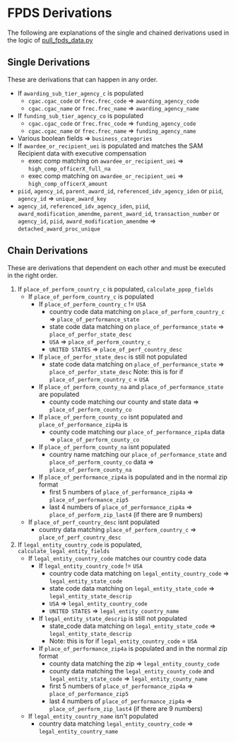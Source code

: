 # FPDS Derivations

The following are explanations of the single and chained derivations used in the logic of [pull\_fpds\_data.py](../dataactcore/scripts/pipeline/pull_fpds_data.py) 

## Single Derivations

These are derivations that can happen in any order.
- If `awarding_sub_tier_agency_c` is populated
	- `cgac.cgac_code` or `frec.frec_code` => `awarding_agency_code`
	- `cgac.cgac_name` or `frec.frec_name` => `awarding_agency_name`
- If `funding_sub_tier_agency_co` is populated
	- `cgac.cgac_code` or `frec.frec_code` => `funding_agency_code`
	- `cgac.cgac_name` or `frec.frec_name` => `funding_agency_name`
- Various boolean fields => `business_categories`
- If `awardee_or_recipient_uei` is populated and matches the SAM Recipient data with executive compensation 
    - exec comp matching on `awardee_or_recipient_uei` => `high_comp_officerX_full_na`
	- exec comp matching on `awardee_or_recipient_uei` => `high_comp_officerX_amount`
- `piid`, `agency_id`, `parent_award_id`, `referenced_idv_agency_iden` or `piid`, `agency_id` => `unique_award_key`
- `agency_id`, `referenced_idv_agency_iden`, `piid`, `award_modification_amendme`, `parent_award_id`, `transaction_number` or `agency_id`, `piid`, `award_modification_amendme` => `detached_award_proc_unique`

## Chain Derivations

These are derivations that dependent on each other and must be executed in the right order.
1. If `place_of_perform_country_c` is populated, `calculate_ppop_fields`
	- If `place_of_perform_country_c` is populated
		- If `place_of_perform_country_c` != `USA`
			- country code data matching on `place_of_perform_country_c` => `place_of_performance_state`
			- state code data matching on `place_of_performance_state` => `place_of_perfor_state_desc`
			- `USA` => `place_of_perform_country_c`
			- `UNITED STATES` => `place_of_perf_country_desc`
		- If `place_of_perfor_state_desc` is still not populated
			- state code data matching on `place_of_performance_state` => `place_of_perfor_state_desc`
			Note: this is for if `place_of_perform_country_c` = `USA`
		- If `place_of_perform_county_na` and `place_of_performance_state` are populated
			- county code matching our county and state data => `place_of_perform_county_co`
		- If `place_of_perform_county_co` isnt populated and `place_of_performance_zip4a` is
			- county code matching our `place_of_performance_zip4a` data => `place_of_perform_county_co`
		- If `place_of_perform_county_na` isnt populated
			- country name matching our `place_of_performance_state` and `place_of_perform_county_co` data => `place_of_perform_county_na`
		- If `place_of_performance_zip4a` is populated and in the normal zip format
			- first 5 numbers of `place_of_performance_zip4a` => `place_of_performance_zip5`
			- last 4 numbers of `place_of_performance_zip4a` => `place_of_perform_zip_last4` (if there are 9 numbers)
	- If `place_of_perf_country_desc` isnt populated
		- country data matching `place_of_perform_country_c` => `place_of_perf_country_desc`
2. If `legal_entity_country_code` is populated, `calculate_legal_entity_fields`
	- If `legal_entity_country_code` matches our country code data
		- If `legal_entity_country_code` != `USA`
			- country code data matching on `legal_entity_country_code` => `legal_entity_state_code`
			- state code data matching on `legal_entity_state_code` => `legal_entity_state_descrip`
			- `USA` => `legal_entity_country_code`
			- `UNITED STATES` => `legal_entity_country_name`
		- If `legal_entity_state_descrip` is still not populated
			- state_code data matching on `legal_entity_state_code` => `legal_entity_state_descrip`
			- Note: this is for if `legal_entity_country_code` = `USA`
		- If `place_of_performance_zip4a` is populated and in the normal zip format
			- county data matching the zip => `legal_entity_county_code`
			- county data matching the `legal_entity_county_code` and `legal_entity_state_code` => `legal_entity_county_name`
			- first 5 numbers of `place_of_performance_zip4a` => `place_of_performance_zip5`
			- last 4 numbers of `place_of_performance_zip4a` => `place_of_perform_zip_last4` (if there are 9 numbers)
	- If `legal_entity_country_name` isn't populated
		- country data matching `legal_entity_country_code` => `legal_entity_country_name`